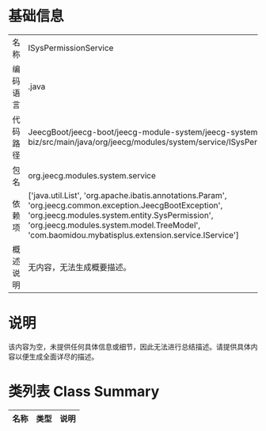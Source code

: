 # 基础信息

|      |      |
|------|------|
| 名称 | ISysPermissionService |
| 编码语言 | .java |
| 代码路径 | JeecgBoot/jeecg-boot/jeecg-module-system/jeecg-system-biz/src/main/java/org/jeecg/modules/system/service/ISysPermissionService.java |
| 包名 | org.jeecg.modules.system.service |
| 依赖项 | ['java.util.List', 'org.apache.ibatis.annotations.Param', 'org.jeecg.common.exception.JeecgBootException', 'org.jeecg.modules.system.entity.SysPermission', 'org.jeecg.modules.system.model.TreeModel', 'com.baomidou.mybatisplus.extension.service.IService'] |
| 概述说明 | 无内容，无法生成概要描述。 |

# 说明

该内容为空，未提供任何具体信息或细节，因此无法进行总结描述。请提供具体内容以便生成全面详尽的描述。

# 类列表 Class Summary

| 名称   | 类型  | 说明 |
|-------|------|-------------|




